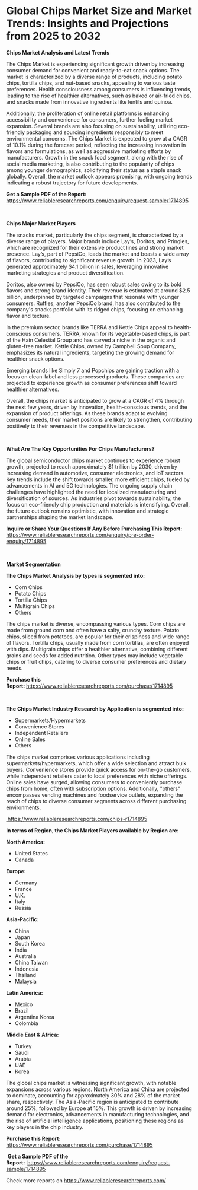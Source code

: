 <p><h1>Global Chips Market Size and Market Trends: Insights and Projections from 2025 to 2032</h1></p><p><strong>Chips Market Analysis and Latest Trends</strong></p>
<p><p>The Chips Market is experiencing significant growth driven by increasing consumer demand for convenient and ready-to-eat snack options. The market is characterized by a diverse range of products, including potato chips, tortilla chips, and nut-based snacks, appealing to various taste preferences. Health consciousness among consumers is influencing trends, leading to the rise of healthier alternatives, such as baked or air-fried chips, and snacks made from innovative ingredients like lentils and quinoa.</p><p>Additionally, the proliferation of online retail platforms is enhancing accessibility and convenience for consumers, further fueling market expansion. Several brands are also focusing on sustainability, utilizing eco-friendly packaging and sourcing ingredients responsibly to meet environmental concerns. The Chips Market is expected to grow at a CAGR of 10.1% during the forecast period, reflecting the increasing innovation in flavors and formulations, as well as aggressive marketing efforts by manufacturers. Growth in the snack food segment, along with the rise of social media marketing, is also contributing to the popularity of chips among younger demographics, solidifying their status as a staple snack globally. Overall, the market outlook appears promising, with ongoing trends indicating a robust trajectory for future developments.</p></p>
<p><strong>Get a Sample PDF of the Report:&nbsp;</strong> <a href="https://www.reliableresearchreports.com/enquiry/request-sample/1714895?utm_campaign=2269&utm_medium=2&utm_source=Github&utm_content=ia&utm_term=07042025&utm_id=chips">https://www.reliableresearchreports.com/enquiry/request-sample/1714895</a></p>
<p>&nbsp;</p>
<p><strong>Chips Major Market Players</strong></p>
<p><p>The snacks market, particularly the chips segment, is characterized by a diverse range of players. Major brands include Lay’s, Doritos, and Pringles, which are recognized for their extensive product lines and strong market presence. Lay’s, part of PepsiCo, leads the market and boasts a wide array of flavors, contributing to significant revenue growth. In 2023, Lay’s generated approximately $4.1 billion in sales, leveraging innovative marketing strategies and product diversification.</p><p>Doritos, also owned by PepsiCo, has seen robust sales owing to its bold flavors and strong brand identity. Their revenue is estimated at around $2.5 billion, underpinned by targeted campaigns that resonate with younger consumers. Ruffles, another PepsiCo brand, has also contributed to the company's snacks portfolio with its ridged chips, focusing on enhancing flavor and texture.</p><p>In the premium sector, brands like TERRA and Kettle Chips appeal to health-conscious consumers. TERRA, known for its vegetable-based chips, is part of the Hain Celestial Group and has carved a niche in the organic and gluten-free market. Kettle Chips, owned by Campbell Soup Company, emphasizes its natural ingredients, targeting the growing demand for healthier snack options.</p><p>Emerging brands like Simply 7 and Popchips are gaining traction with a focus on clean-label and less processed products. These companies are projected to experience growth as consumer preferences shift toward healthier alternatives.</p><p>Overall, the chips market is anticipated to grow at a CAGR of 4% through the next few years, driven by innovation, health-conscious trends, and the expansion of product offerings. As these brands adapt to evolving consumer needs, their market positions are likely to strengthen, contributing positively to their revenues in the competitive landscape.</p></p>
<p>&nbsp;</p>
<p><strong>What Are The Key Opportunities For Chips Manufacturers?</strong></p>
<p><p>The global semiconductor chips market continues to experience robust growth, projected to reach approximately $1 trillion by 2030, driven by increasing demand in automotive, consumer electronics, and IoT sectors. Key trends include the shift towards smaller, more efficient chips, fueled by advancements in AI and 5G technologies. The ongoing supply chain challenges have highlighted the need for localized manufacturing and diversification of sources. As industries pivot towards sustainability, the focus on eco-friendly chip production and materials is intensifying. Overall, the future outlook remains optimistic, with innovation and strategic partnerships shaping the market landscape.</p></p>
<p><strong>Inquire or Share Your Questions If Any Before Purchasing This Report:</strong> <a href="https://www.reliableresearchreports.com/enquiry/pre-order-enquiry/1714895?utm_campaign=2269&utm_medium=2&utm_source=Github&utm_content=ia&utm_term=07042025&utm_id=chips">https://www.reliableresearchreports.com/enquiry/pre-order-enquiry/1714895</a></p>
<p>&nbsp;</p>
<p><strong>Market Segmentation</strong></p>
<p><strong>The Chips Market Analysis by types is segmented into:</strong></p>
<p><ul><li>Corn Chips</li><li>Potato Chips</li><li>Tortilla Chips</li><li>Multigrain Chips</li><li>Others</li></ul></p>
<p><p>The chips market is diverse, encompassing various types. Corn chips are made from ground corn and often have a salty, crunchy texture. Potato chips, sliced from potatoes, are popular for their crispiness and wide range of flavors. Tortilla chips, usually made from corn tortillas, are often enjoyed with dips. Multigrain chips offer a healthier alternative, combining different grains and seeds for added nutrition. Other types may include vegetable chips or fruit chips, catering to diverse consumer preferences and dietary needs.</p></p>
<p><strong>Purchase this Report:&nbsp;</strong><a href="https://www.reliableresearchreports.com/purchase/1714895?utm_campaign=2269&utm_medium=2&utm_source=Github&utm_content=ia&utm_term=07042025&utm_id=chips">https://www.reliableresearchreports.com/purchase/1714895</a></p>
<p>&nbsp;</p>
<p><strong>The Chips Market Industry Research by Application is segmented into:</strong></p>
<p><ul><li>Supermarkets/Hypermarkets</li><li>Convenience Stores</li><li>Independent Retailers</li><li>Online Sales</li><li>Others</li></ul></p>
<p><p>The chips market comprises various applications including supermarkets/hypermarkets, which offer a wide selection and attract bulk buyers. Convenience stores provide quick access for on-the-go customers, while independent retailers cater to local preferences with niche offerings. Online sales have surged, allowing consumers to conveniently purchase chips from home, often with subscription options. Additionally, "others" encompasses vending machines and foodservice outlets, expanding the reach of chips to diverse consumer segments across different purchasing environments.</p></p>
<p><a href="https://www.reliableresearchreports.com/chips-r1714895?utm_campaign=2269&utm_medium=2&utm_source=Github&utm_content=ia&utm_term=07042025&utm_id=chips">&nbsp;https://www.reliableresearchreports.com/chips-r1714895</a></p>
<p><strong>In terms of Region, the Chips Market Players available by Region are:</strong></p>
<p>
    <p> <strong> North America: </strong>
        <ul>
            <li>United States</li>
            <li>Canada</li>
        </ul>
        </p> 
    <p> <strong> Europe: </strong>
        <ul>
            <li>Germany</li>
            <li>France</li>
            <li>U.K.</li>
            <li>Italy</li>
            <li>Russia</li>
        </ul>
        </p> 
    <p> <strong> Asia-Pacific: </strong>
        <ul>
            <li>China</li>
            <li>Japan</li>
            <li>South Korea</li>
            <li>India</li>
            <li>Australia</li>
            <li>China Taiwan</li>
            <li>Indonesia</li>
            <li>Thailand</li>
            <li>Malaysia</li>
        </ul>
        </p> 
    <p> <strong> Latin America: </strong>
        <ul>
            <li>Mexico</li>
            <li>Brazil</li>
            <li>Argentina Korea</li>
            <li>Colombia</li>
        </ul>
        </p> 
    <p> <strong> Middle East & Africa: </strong>
        <ul>
            <li>Turkey</li>
            <li>Saudi</li>
            <li>Arabia</li>
            <li>UAE</li>
            <li>Korea</li>
        </ul>
    </p>
    </p>
<p><p>The global chips market is witnessing significant growth, with notable expansions across various regions. North America and China are projected to dominate, accounting for approximately 30% and 28% of the market share, respectively. The Asia-Pacific region is anticipated to contribute around 25%, followed by Europe at 15%. This growth is driven by increasing demand for electronics, advancements in manufacturing technologies, and the rise of artificial intelligence applications, positioning these regions as key players in the chip industry.</p></p>
<p><strong>Purchase this Report: </strong><a href="https://www.reliableresearchreports.com/purchase/1714895?utm_campaign=2269&utm_medium=2&utm_source=Github&utm_content=ia&utm_term=07042025&utm_id=chips">https://www.reliableresearchreports.com/purchase/1714895</a></p>
<p>&nbsp;<strong>Get a Sample PDF of the Report:&nbsp;&nbsp;</strong><a href="https://www.reliableresearchreports.com/enquiry/request-sample/1714895?utm_campaign=2269&utm_medium=2&utm_source=Github&utm_content=ia&utm_term=07042025&utm_id=chips">https://www.reliableresearchreports.com/enquiry/request-sample/1714895</a></p>
<p><strong></strong></p>
<p>Check more reports on <a href="https://www.reliableresearchreports.com/?utm_campaign=2269&utm_medium=2&utm_source=Github&utm_content=ia&utm_term=07042025&utm_id=chips">https://www.reliableresearchreports.com/</a></p>